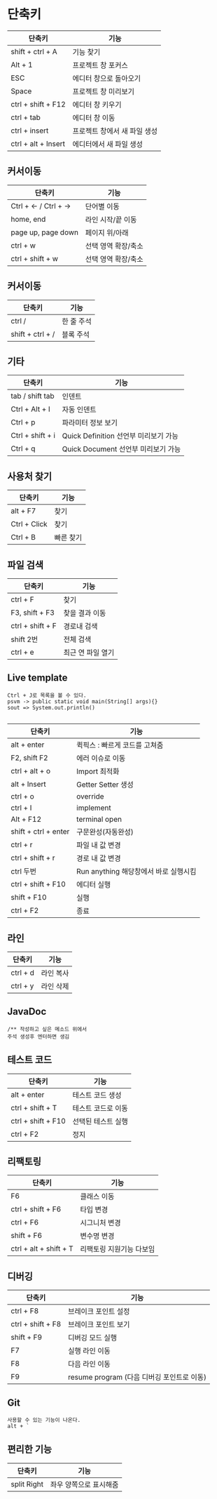 # 단축키
 
|단축키|기능|
|---|---|
|shift + ctrl + A | 기능 찾기 |
|Alt + 1 | 프로젝트 창 포커스 |
|ESC|에디터 창으로 돌아오기 |
|Space|프로젝트 창 미리보기|
|ctrl + shift + F12|에디터 창 키우기|
|ctrl + tab|에디터 창 이동|
|ctrl + insert|프로젝트 창에서 새 파일 생성|
|ctrl + alt + Insert|에디터에서 새 파일 생성||

 ## 커서이동
|단축키|기능|
|---|---|
|Ctrl + ← / Ctrl + →|단어별 이동|
|home, end|라인 시작/끝 이동|
|page up, page down|페이지 위/아래|
|ctrl + w|선택 영역 확장/축소|
|ctrl + shift + w|선택 영역 확장/축소|


 ## 커서이동
|단축키|기능|
|---|---|
|ctrl / |한 줄 주석 |
|shift + ctrl + / |블록 주석|

## 기타
|단축키|기능|
|---|---|
|tab / shift tab|인덴트|
|Ctrl + Alt + I|자동 인덴트|
|Ctrl + p|파라미터 정보 보기|
|Ctrl + shift + i|Quick Definition 선언부 미리보기 가능|
|Ctrl + q|Quick Document 선언부 미리보기 가능|

## 사용처 찾기
|단축키|기능|
|---|---|
|alt + F7|찾기|
|Ctrl + Click|찾기|
|Ctrl + B|빠른 찾기|

## 파일 검색
|단축키|기능|
|---|---|
|ctrl + F|찾기|
|F3, shift + F3|찾을 결과 이동|
|ctrl + shift + F|경로내 검색|
|shift 2번|전체 검색|
|ctrl + e|최근 연 파일 열기|

## Live template
    Ctrl + J로 목록을 볼 수 있다.
    psvm -> public static void main(String[] args){}
    sout => System.out.println()

## 
|단축키|기능|
|---|---|
|alt + enter|퀵픽스 : 빠르게 코드를 고쳐줌|
|F2, shift F2|에러 이슈로 이동|
|ctrl + alt + o|Import 최적화|
|alt + Insert|Getter Setter 생성|
|ctrl + o|override|
|ctrl + I|implement|
|Alt + F12|terminal open|
|shift + ctrl + enter |구문완성(자동완성)|
|ctrl + r |파일 내 값 변경|
|ctrl + shift + r |경로 내 값 변경|
|ctrl 두번|Run anything 해당창에서 바로 실행시킴 | 
|ctrl + shift + F10|에디터 실행| 
|shift + F10|실행| 
|ctrl + F2|종료| 

## 라인

|단축키|기능|
|---|---|
|ctrl + d|라인 복사|
|ctrl + y|라인 삭제|



## JavaDoc
    /** 작성하고 싶은 메소드 위에서 
    주석 생성후 엔터하면 생김


## 테스트 코드

|단축키|기능|
|---|---|
|alt + enter|테스트 코드 생성|
|ctrl + shift + T|테스트 코드로 이동|
|ctrl + shift + F10|선택된 테스트 실행|
|ctrl + F2|정지|

## 리팩토링
|단축키|기능|
|---|---|
|F6|클래스 이동|
|ctrl + shift + F6|타입 변경|
|ctrl + F6|시그니처 변경|
|shift + F6|변수명 변경|
|ctrl + alt + shift + T|리팩토링 지원기능 다보임|

## 디버깅
|단축키|기능|
|---|---|
|ctrl + F8|브레이크 포인트 설정 |
|ctrl + shift + F8|브레이크 포인트 보기 |
|shift + F9|디버깅 모드 실행 |
|F7|실행 라인 이동|
|F8|다음 라인 이동|
|F9|resume program (다음 디버깅 포인트로 이동)|


## Git
    사용할 수 있는 기능이 나온다.
    alt + `
    
## 편리한 기능 

|단축키|기능|
|---|---|
|split Right |좌우 양쪽으로 표시해줌|
    